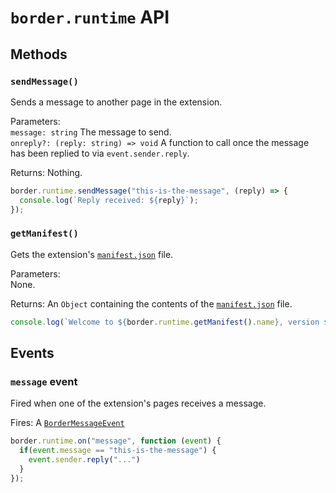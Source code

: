 # `border.runtime` API

## Methods

### `sendMessage()`
Sends a message to another page in the extension.

Parameters:<br>
`message: string` The message to send.<br>
`onreply?: (reply: string) => void` A function to call once the message has been replied to via `event.sender.reply`.

Returns: Nothing.
```javascript
border.runtime.sendMessage("this-is-the-message", (reply) => {
  console.log(`Reply received: ${reply}`);
});
```

### `getManifest()`
Gets the extension's [`manifest.json`](/manifest.md) file.

Parameters:<br>
None.

Returns: An `Object` containing the contents of the [`manifest.json`](/manifest.md) file.

```javascript
console.log(`Welcome to ${border.runtime.getManifest().name}, version ${border.runtime.getManifest().version}!`)
```

## Events

### `message` event
Fired when one of the extension's pages receives a message.

Fires: A [`BorderMessageEvent`](/types.md#bordermessageevent)

```javascript
border.runtime.on("message", function (event) {
  if(event.message == "this-is-the-message") {
    event.sender.reply("...")
  }
});
```
